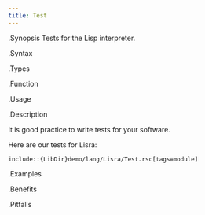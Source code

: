 ```yaml
---
title: Test
---
```


.Synopsis
Tests for the Lisp interpreter.

.Syntax

.Types

.Function
       
.Usage

.Description

It is good practice to write tests for your software.

Here are our tests for Lisra:

```rascal
include::{LibDir}demo/lang/Lisra/Test.rsc[tags=module]
```

                
.Examples

.Benefits

.Pitfalls

